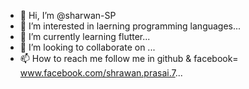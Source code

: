 - 👋 Hi, I’m @sharwan-SP
- 👀 I’m interested in laerning programming languages...
- 🌱 I’m currently learning flutter...
- 💞️ I’m looking to collaborate on ...
- 📫 How to reach me follow me in github & facebook= www.facebook.com/shrawan.prasai.7...

<!---
sharwan-SP/sharwan-SP is a ✨ special ✨ repository because its `README.md` (this file) appears on your GitHub profile.
You can click the Preview link to take a look at your changes.
--->

